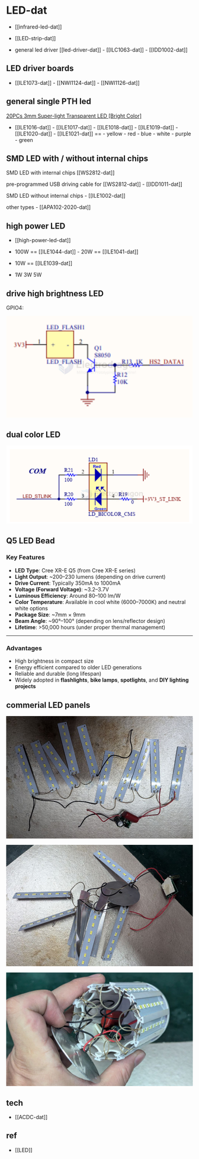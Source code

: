 
# LED-dat

- [[infrared-led-dat]]

- [[LED-strip-dat]] 
 
- general led driver [[led-driver-dat]] - [[ILC1063-dat]] - [[IDD1002-dat]]


## LED driver boards  

- [[ILE1073-dat]] - [[NWI1124-dat]] - [[NWI1126-dat]]


## general single PTH led 

[20PCs 3mm Super-light Transparent LED [Bright Color]](https://www.electrodragon.com/product/basic-led-100-pcs-3mm/)

- [[ILE1016-dat]] - [[ILE1017-dat]] - [[ILE1018-dat]] - [[ILE1019-dat]] - [[ILE1020-dat]] - [[ILE1021-dat]]
== - yellow - red - blue - white - purple - green 

## SMD LED with / without internal chips

SMD LED with internal chips [[WS2812-dat]]

pre-programmed USB driving cable for [[WS2812-dat]] - [[IDD1011-dat]]

SMD LED without internal chips - [[ILE1002-dat]]

other types - [[APA102-2020-dat]]



## high power LED 

- [[high-power-led-dat]]

- 100W == [[ILE1044-dat]] - 20W == [[ILE1041-dat]]

- 10W == [[ILE1039-dat]]

- 1W 3W 5W 


## drive high brightness LED 

GPIO4: 

![](2024-12-28-17-42-41.png)




## dual color LED 

![](2025-08-19-15-51-31.png)


## Q5 LED Bead 

### Key Features
- **LED Type**: Cree XR-E Q5 (from Cree XR-E series)
- **Light Output**: ~200–230 lumens (depending on drive current)
- **Drive Current**: Typically 350mA to 1000mA
- **Voltage (Forward Voltage)**: ~3.2–3.7V
- **Luminous Efficiency**: Around 80–100 lm/W
- **Color Temperature**: Available in cool white (6000–7000K) and neutral white options
- **Package Size**: ~7mm × 9mm
- **Beam Angle**: ~90°–100° (depending on lens/reflector design)
- **Lifetime**: >50,000 hours (under proper thermal management)

---

### Advantages
- High brightness in compact size
- Energy efficient compared to older LED generations
- Reliable and durable (long lifespan)
- Widely adopted in **flashlights**, **bike lamps**, **spotlights**, and **DIY lighting projects**


## commerial LED panels 

![](2025-09-01-20-27-22.png)

![](2025-09-01-20-28-25.png)

![](2025-09-01-20-39-08.png)


## tech 

- [[ACDC-dat]]


## ref 

- [[LED]]